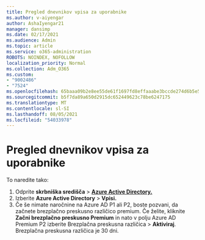 ```yaml
---
title: Pregled dnevnikov vpisa za uporabnike
ms.author: v-aiyengar
author: AshaIyengar21
manager: dansimp
ms.date: 02/17/2021
ms.audience: Admin
ms.topic: article
ms.service: o365-administration
ROBOTS: NOINDEX, NOFOLLOW
localization_priority: Normal
ms.collection: Adm_O365
ms.custom:
- "9002486"
- "7524"
ms.openlocfilehash: 65baaa09b2e8ee55de61f1697fd8effaaabe3bccde274d6b5e5ab2382bdca8c8
ms.sourcegitcommit: b5f7da89a650d2915dc652449623c78be6247175
ms.translationtype: MT
ms.contentlocale: sl-SI
ms.lasthandoff: 08/05/2021
ms.locfileid: "54033978"
---
```

# <a name="review-sign-in-logs-for-users"></a>Pregled dnevnikov vpisa za uporabnike

To naredite tako:

1. Odprite **skrbniška središča**  >  **[Azure Active Directory.](https://go.microsoft.com/fwlink/p/?linkid=2067268)**
1. Izberite **Azure Active Directory**  >  **Vpisi.**
1. Če še nimate naročnine na Azure AD P1 ali P2, boste pozvani, da začnete brezplačno preskusno različico premium. Če želite, kliknite **Začni brezplačno preskusno Premium** in nato v polju Azure AD Premium P2 izberite Brezplačna preskusna različica   >  **Aktiviraj**. Brezplačna preskusna različica je 30 dni.